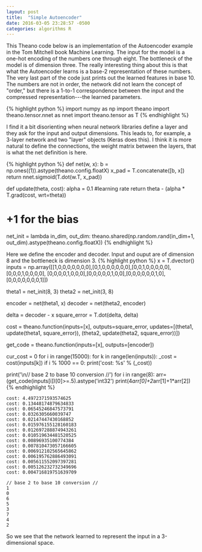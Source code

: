 ```yaml
---
layout: post
title:  "Simple Autoencoder"
date: 2016-03-05 23:28:57 -0500
categories: algorithms R 
---
```


This Theano code below is an implementation of the Autoencoder example in the Tom Mitchell book Machine Learning.
The input for the model is a one-hot encoding of the numbers one through eight. The bottleneck of the model
is of dimension three. The really interesting thing about this is that what the Autoencoder learns is a base-2 
representation of these numbers. The very last part of the code just prints out the learned features in 
base 10. The numbers are not in order, the network did not learn the concept of "order," but there is a 
1-to-1 correspondence between the input and the compressed representation---the learned parameters. 

{% highlight python %}
import numpy as np
import theano
import theano.tensor.nnet as nnet
import theano.tensor as T
{% endhighlight %}

I find it a bit disorienting when neural network libraries define a layer and they ask for the input and
output dimensions. This leads to, for example, a 3-layer network and two "layer" objects (Keras does this).
I think it is more natural to define the connections, the weight matrix between the layers, that is what the
net definition is here. 

{% highlight python %}
def net(w, x):
    b = np.ones((1)).astype(theano.config.floatX)
    x_pad = T.concatenate([b, x])
    return nnet.sigmoid(T.dot(w.T, x_pad))


def update(theta, cost):
    alpha = 0.1 #learning rate
    return theta - (alpha * T.grad(cost, wrt=theta))


# +1 for the bias
net_init = lambda in_dim, out_dim: theano.shared(np.random.rand(in_dim+1, out_dim).astype(theano.config.floatX))
{% endhighlight %}

Here we define the encoder and decoder. Input and ouput are of dimension 8 and the bottleneck is dimension 3.
{% highlight python %}
x = T.dvector()
inputs = np.array([[1,0,0,0,0,0,0,0],[0,1,0,0,0,0,0,0],[0,0,1,0,0,0,0,0],[0,0,0,1,0,0,0,0],
                   [0,0,0,0,1,0,0,0],[0,0,0,0,0,1,0,0],[0,0,0,0,0,0,1,0],[0,0,0,0,0,0,0,1]]) 

theta1 = net_init(8, 3)
theta2 = net_init(3, 8)

encoder = net(theta1, x) 
decoder = net(theta2, encoder) 

delta = decoder - x
square_error = T.dot(delta, delta)

cost = theano.function(inputs=[x], outputs=square_error, 
                       updates=[(theta1, update(theta1, square_error)),
                                (theta2, update(theta2, square_error))])

get_code = theano.function(inputs=[x], outputs=[encoder])

cur_cost = 0
for i in range(15000):
    for k in range(len(inputs)):
        _cost = cost(inputs[k]) 
    if i % 1000 == 0: 
        print('cost: %s' % (_cost))

print('\n// base 2 to base 10 conversion //')
for i in range(8):
    arr=(get_code(inputs[i])[0]>=.5).astype('int32')
    print(4*arr[0]+2*arr[1]+1*arr[2])
{% endhighlight %}

    cost: 4.4972371593574625
    cost: 0.13448174879634833
    cost: 0.06545246847573791
    cost: 0.0326305660039747
    cost: 0.02147447430168852
    cost: 0.015976155128160183
    cost: 0.012697288874943261
    cost: 0.010519634481520525
    cost: 0.00896935100774384
    cost: 0.007810473057166605
    cost: 0.006912102565645862
    cost: 0.006195762886493091
    cost: 0.005611552097397281
    cost: 0.005126232732349696
    cost: 0.004716819751639709
    
    // base 2 to base 10 conversion //
    1
    0
    6
    5
    3
    7
    4
    2

So we see that the network learned to represent the input in a 3-dimensional space.